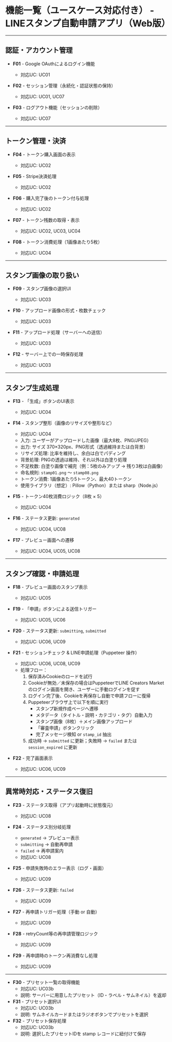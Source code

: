 # 機能一覧（ユースケース対応付き） - LINEスタンプ自動申請アプリ（Web版）

---

## 認証・アカウント管理

- **F01** - Google OAuthによるログイン機能  
  - 対応UC: UC01

- **F02** - セッション管理（永続化・認証状態の保持）  
  - 対応UC: UC01, UC07

- **F03** - ログアウト機能（セッションの削除）  
  - 対応UC: UC07

---

## トークン管理・決済

- **F04** - トークン購入画面の表示  
  - 対応UC: UC02

- **F05** - Stripe決済処理  
  - 対応UC: UC02

- **F06** - 購入完了後のトークン付与処理  
  - 対応UC: UC02

- **F07** - トークン残数の取得・表示  
  - 対応UC: UC02, UC03, UC04

- **F08** - トークン消費処理（1画像あたり5枚）  
  - 対応UC: UC04

---

## スタンプ画像の取り扱い

- **F09** - スタンプ画像の選択UI  
  - 対応UC: UC03

- **F10** - アップロード画像の形式・枚数チェック  
  - 対応UC: UC03

- **F11** - アップロード処理（サーバーへの送信）  
  - 対応UC: UC03

- **F12** - サーバー上での一時保存処理  
  - 対応UC: UC03

---

## スタンプ生成処理

- **F13** - 「生成」ボタンのUI表示  
  - 対応UC: UC04

- **F14** - スタンプ整形（画像のリサイズや整形など）  
  - 対応UC: UC04  
  - 入力: ユーザーがアップロードした画像（最大8枚、PNG/JPEG）  
  - 出力: サイズ 370×320px、PNG形式（透過維持または白背景）  
  - リサイズ処理: 比率を維持し、余白は白でパディング  
  - 背景処理: PNGの透過は維持、それ以外は白塗り処理  
  - 不足枚数: 白塗り画像で補完（例：5枚のみアップ → 残り3枚は白画像）  
  - 命名規則: `stamp01.png` ～ `stamp08.png`  
  - トークン消費: 1画像あたり5トークン、最大40トークン  
  - 使用ライブラリ（想定）: Pillow（Python）または sharp（Node.js）

- **F15** - トークン40枚消費ロジック（8枚 × 5）  
  - 対応UC: UC04

- **F16** - ステータス更新: `generated`  
  - 対応UC: UC04, UC08

- **F17** - プレビュー画面への遷移  
  - 対応UC: UC04, UC05, UC08

---

## スタンプ確認・申請処理

- **F18** - プレビュー画面のスタンプ表示  
  - 対応UC: UC05

- **F19** - 「申請」ボタンによる送信トリガー  
  - 対応UC: UC05, UC06

- **F20** - ステータス更新: `submitting`, `submitted`  
  - 対応UC: UC06, UC09

- **F21** - セッションチェック & LINE申請処理（Puppeteer 操作）  
  - 対応UC: UC06, UC08, UC09  
  - 処理フロー：  
    1. 保存済みCookieのロードを試行  
    2. Cookieが無効／未保存の場合はPuppeteerでLINE Creators Marketのログイン画面を開き、ユーザーに手動ログインを促す  
    3. ログイン完了後、Cookieを再保存し自動で申請フローに復帰  
    4. Puppeteerブラウザ上で以下を順に実行  
       - スタンプ新規作成ページへ遷移  
       - メタデータ（タイトル・説明・カテゴリ・タグ）自動入力  
       - スタンプ画像（8枚）＋メイン画像アップロード  
       - 「審査申請」ボタンクリック  
       - 完了メッセージ検知 or `stamp_id` 抽出  
    5. 成功時 → `submitted` に更新；失敗時 → `failed` または `session_expired` に更新

- **F22** - 完了画面表示  
  - 対応UC: UC06, UC09

---

## 異常時対応・ステータス復旧

- **F23** - ステータス取得（アプリ起動時に状態復元）  
  - 対応UC: UC08

- **F24** - ステータス別分岐処理  
  - `generated` → プレビュー表示  
  - `submitting` → 自動再申請  
  - `failed` → 再申請案内  
  - 対応UC: UC08

- **F25** - 申請失敗時のエラー表示（ログ・画面）  
  - 対応UC: UC09

- **F26** - ステータス更新: `failed`  
  - 対応UC: UC09

- **F27** - 再申請トリガー処理（手動 or 自動）  
  - 対応UC: UC09

- **F28** - retryCount等の再申請管理ロジック  
  - 対応UC: UC09

- **F29** - 再申請時のトークン再消費なし処理  
  - 対応UC: UC09
---
- **F30** - プリセット一覧の取得機能  
  - 対応UC: UC03b  
  - 説明: サーバーに用意したプリセット（ID・ラベル・サムネイル）を返却
- **F31** - プリセット選択UI  
  - 対応UC: UC03b  
  - 説明: サムネイルカードまたはラジオボタンでプリセットを選択
- **F32** - プリセット保存処理  
  - 対応UC: UC03b  
  - 説明: 選択したプリセットIDを stamp レコードに紐付けて保存

